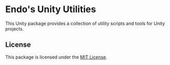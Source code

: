 # Endo's Unity Utilities

This Unity package provides a collection of utility scripts and tools for Unity projects.

## License

This package is licensed under the [MIT License](./LICENSE.md).
